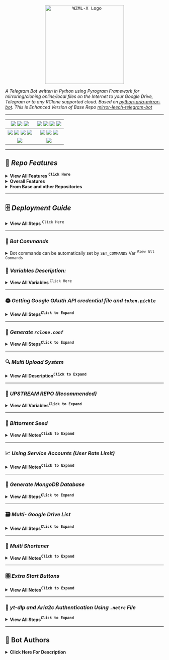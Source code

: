 <p align="center">
    <a href="https://github.com/weebzone/WZML">
        <kbd>
            <img width="250" src="https://graph.org/file/639fe4239b78e5862b302.jpg" alt="WZML-X Logo">
        </kbd>
    </a>

<i>A Telegram Bot written in Python using Pyrogram Framework for mirroring/cloning online/local files on the Internet to your Google Drive, Telegram or to any RClone supported cloud. Based on [python-aria-mirror-bot](https://github.com/lzzy12/python-aria-mirror-bot). This is Enhanced Version of Base Repo [mirror-leech-telegram-bot](https://github.com/anasty17/mirror-leech-telegram-bot)</i>

</p>

<div align=center>

----

[![](https://img.shields.io/github/repo-size/weebzone/WZML-X?color=green&label=Repo%20Size&labelColor=292c3b)](#) [![](https://img.shields.io/github/commit-activity/m/weebzone/WZML-X?logo=github&labelColor=292c3b&label=Github%20Commits)](#) [![](https://img.shields.io/github/license/weebzone/WZML-X?style=flat&label=License&labelColor=292c3b)](#)|[![](https://img.shields.io/github/issues-raw/weebzone/WZML-X?style=flat&label=Open%20Issues&labelColor=292c3b)](#) [![](https://img.shields.io/github/issues-closed-raw/weebzone/WZML-X?style=flat&label=Closed%20Issues&labelColor=292c3b)](#) [![](https://img.shields.io/github/issues-pr-raw/weebzone/WZML-X?style=flat&label=Open%20Pull%20Requests&labelColor=292c3b)](#) [![](https://img.shields.io/github/issues-pr-closed-raw/weebzone/WZML-X?style=flat&label=Closed%20Pull%20Requests&labelColor=292c3b)](#)
:---:|:---:|
[![](https://img.shields.io/github/languages/count/weebzone/WZML-X?style=flat&label=Total%20Languages&labelColor=292c3b&color=blueviolet)](#) [![](https://img.shields.io/github/languages/top/weebzone/WZML-X?style=flat&logo=python&labelColor=292c3b)](#) [![](https://img.shields.io/github/last-commit/weebzone/WZML-X?style=flat&label=Last%20Commit&labelColor=292c3b&color=important)](#) [![](https://badgen.net/github/branches/weebzone/WZML-X?label=Total%20Branches&labelColor=292c3b)](#)|[![](https://img.shields.io/github/forks/weebzone/WZML-X?style=flat&logo=github&label=Forks&labelColor=292c3b&color=critical)](#) [![](https://img.shields.io/github/stars/weebzone/WZML-X?style=flat&logo=github&label=Stars&labelColor=292c3b&color=yellow)](#) [![](https://badgen.net/docker/pulls/codewithweeb/weebzone?icon=docker&label=Pulls&labelColor=292c3b&color=blue)](#)
[![](https://img.shields.io/badge/Telegram%20Channel-Join-9cf?style=for-the-badge&logo=telegram&logoColor=blue&style=flat&labelColor=292c3b)](https://t.me/WZML_X) |[![](https://img.shields.io/badge/Support%20Group-Join-9cf?style=for-the-badge&logo=telegram&logoColor=blue&style=flat&labelColor=292c3b)](https://t.me/WZML_Support) |

</div>

---

## 📑 ***Repo Features***

<details>
  <summary><b>View All Features <sup><kbd>Click Here</kbd></sup></b></summary>
    <ol><li><details>
      <summary><b>qBittorrent</b></summary>

- Qbittorrent support
- Select files from Torrent before and while downloading
- Seed torrents to specific ratio and time
- Edit Global Options while bot running from bot settings

    </details></li>
    <li><details>
      <summary><b>Aria2c</b></summary>

    - Select files from Torrent before and while downloading
    - Seed torrents to specific ratio and time
    - Netrc support
    - Direct link authentication for specific link while using the bot (it will work even if only username or password)
    - Improve aria.sh
    - Fix all download listener functions and status
    - Edit Global Options while bot running from bot settings
        
    </details></li>
    <li><details>
      <summary><b>TG Upload/Download</b></summary>

    - Leech (File Upload to TG) support
    - Splitting File with Specific Size
    - Thumbnail for each user
    - Leech prefix, suffic, remname (remove specific words via Regex) for each user.
    - Set upload as document or as media for each user
    - 2GB+ file upload with premium account and lower size with bot
    - Upload all files to specific superGroup/channel.
    - Leech Split size and equal split size settings for each user
    - Ability to leech splitted file parts in media group. Setting for each user
    - Download using premium account if available
    - Download restricted messages (document or link) by tg private/public/super links
        
    </details></li>
    <li><details>
      <summary><b>DDL Upload</b></summary>

    - Upload Files/Folder in the Supported Sites
      - Gofile.io
      - Streamtape.com
    - Upload on multiple sites at a time
    - User api/key is need for the upload        
    </details></li>
    <li><details>
      <summary><b>Google Drive</b></summary>

    - Stop duplicates for all tasks
    - Download from Google Drive
    - Counting Google Drive files/folders
    - Search in multiple Drive folder/TeamDrive
    - Recursive Search (only with `root` or TeamDrive ID, folder ids will be listed with non-recursive method). Based on [Sreeraj](https://github.com/SVR666) searchX-bot.
    - Use `token.pickle` if file not found with Service Account, for all Gdrive functions
    - Random Service Account for each task

    </details></li>
    <li><details>
      <summary><b>Multiple Status</b></summary>

    - Clone Status
    - Extract Status
    - Archive Status
    - Seed Status
    - Status Pages for unlimited tasks
    - Ability to cancel upload/clone/archive/extract/split
    - Cancel all buttons for choosing specific tasks status to cancel
    - Fix flooding issues
    - Fix overall upload and download speed

    </details></li>
    <li><details>
      <summary><b>yt-dlp</b></summary>
        
    - Switch from youtube-dl to yt-dlp and fix all conflicts
    - Yt-dlp quality buttons
    - Ability to use specific yt-dlp option for each task
    - Custom default yt-dlp options for each user
    - Fix download progress
    - Embed original thumbnail and add it for leech
    - All supported audio formats

    </details></li>
    <li><details>
      <summary><b>Database (MongoDb)</b></summary>

    - Mongo Database support
    - Store bot settings
    - Store user settings including thumbnails and rclone config in database
    - Store private files
    - Store RSS data
    - Store incompleted task messages

    </details></li>
    <li><details>
      <summary><b>Torrent</b></summary>

    - Torrent search support
    - Search on torrents with Torrent Search API
    - Search on torrents with variable plugins using qBittorrent search engine
    - Cached Magnet support for real-derbid api

    </details></li>
    <li><details>
      <summary><b>Archives</b></summary>

    - Zip instead of tar ( Change Soon to zip, tar, rar, 7z )
    - Using 7-zip tool to extract all supported types
    - Extract rar, zip and 7z within folder or splits with or without password
    - Zip file/folder with or without password

    </details></li>
    <li><details>
      <summary><b>RSS Feed</b></summary>

    - Rss feed. Based on this repository [rss-chan](https://github.com/hyPnOtICDo0g/rss-chan)
    - Filters added
    - Edit any feed while running: pause, resume, edit command and edit filters
    - Rss for each user with tag
    - Sudo settings to control users feeds
    - All functions have been improved using buttons from one command.

    </details></li>
    <li><details>
      <summary><b>RClone</b></summary>

    - Download and Upload using rclone with and without random service accounts
    - Ability to choose config, remote and path from list with buttons
    - Ability to set rclone flags for each task or globally from config
    - Rclone.conf for each user
    - Clone server-side
    - Rclone serve for combine remote to use it as index from all remotes

    </details></li></ol>
</details>
    
<details>
    <summary><b>Overall Features</b></summary>

- Docker image support for linux `amd64, arm64/v8, arm/v7`
- Switch from sync to async
- Switch from python-telegram-bot to pyrogram
- Edit variables and overwrite the private files while bot running
- Update bot at startup and with restart command using `UPSTREAM_REPO`
- Improve Telegraph. Based on [Sreeraj](https://github.com/SVR666) loaderX-bot
- Mirror/Leech/Watch/Clone/Count/Del by reply
- Mirror/Leech/Clone multi links/files with one command
- Custom name for all links except torrents. For files you should add extension except yt-dlp links
- Extensions Filter for the files to be uploaded/cloned
- View Link button. Extra button to open index link in broswer instead of direct download for file
- Queueing System for all tasks
- Ability to zip/unzip multi links in same directory. Mostly helpful in unziping tg file parts
- Bulk download from telegram txt file or text message contains links seperated by new line
- Join splitted files that have splitted before by split linux pkg
- Almost all repository functions have been improved and many other details can't mention all of them
- Many bugs have been fixed
- Bot Limits for each user
- View In Brief on WZML_X Tg Channel

</details>
<details>
    <summary><b>From Base and other Repositories</b></summary>

- Mirror direct download links, Torrent, Mega.nz and Telegram files to Google Drive
- Copy files from someone's Drive to your Drive
- Download/Upload progress, Speeds and ETAs
- Mirror all youtube-dl supported links
- Docker support
- Uploading to Team Drive
- Index Link support
- Service Account support
- Delete files from Drive
- Multiple Trackers support
- Shell and Executor
- Add sudo users
- Extract password protected files
- Extract these filetypes
  > ZIP, RAR, TAR, 7z, ISO, WIM, CAB, GZIP, BZIP2, APM, ARJ, CHM, CPIO, CramFS, DEB, DMG, FAT, HFS, LZH, LZMA, LZMA2, MBR, MSI, MSLZ, NSIS, NTFS, RPM, SquashFS, UDF, VHD, XAR, Z, TAR.XZ
- Direct links Supported:
  > mediafire(folder), letsupload.io, hxfile.co, antfiles, fembed.com, fembed.net, femax20.com, layarkacaxxi.icu, fcdn.stream, sbplay.org, naniplay.com, naniplay.nanime.in, naniplay.nanime.biz, sbembed.com, streamtape.com, streamsb.net, feurl.com, upload.ee, pixeldrain.com, racaty.net, 1fichier.com, 1drv.ms (Only works for file not folder or business account), uptobox.com and solidfiles.com, streamvid.net, linkbox.to, shrdsk.me (sharedisk.io), akmfiles.com, wetransfer.com, mdisk.me (with ytdl), gofile.io(folder), filelion, terabox.com (you need to add cookies txt with name) [terabox.txt](https://github.com/ytdl-org/youtube-dl#how-do-i-pass-cookies-to-youtube-dl) and almost every anonfiles based sites

</details>

---

## 🗄 ***Deployment Guide***

<details>
  <summary><b>View All Steps</b> <sup><kbd>Click Here</kbd></sup></summary>
    <ol><li><details>
      <summary>Prerequisites</summary>

- Tutorial Video from A to Z:</li>
  - Thanks to [Wiszky](https://github.com/vishnoe115)</li>

<p><a href="https://youtu.be/IUmq1paCiHI"> <img src="https://img.shields.io/badge/See%20Video-black?style=for-the-badge&logo=YouTube" width="160"/></a></p>
  </details></li>
  <li><details>
    <summary>Installing requirements</summary>

- Clone this repo:

```
git clone https://github.com/weebzone/WZML-X mirrorbot/ && cd mirrorbot
```

- For Debian based distros

```
sudo apt install python3 python3-pip
```

Install Docker by following the [official Docker docs](https://docs.docker.com/engine/install/debian/)

- For Arch and it's derivatives:

```
sudo pacman -S docker python
```

- Install dependencies for running setup scripts:

```
pip3 install -r requirements-cli.txt
```
    
  </details></li>
  <li><details>
    <summary>Setting up config file</summary>

    
```
cp config_sample.env config.env
```

- Remove the first line saying:

```
_____REMOVE_THIS_LINE_____=True
```

Fill up rest of the fields. Meaning of each field is discussed below. **NOTE**: All values must be filled between quotes, even if it's `Int`, `Bool` or `List`.

  </details></li>
  <li><details>
    <summary>Build And Run the Docker Image</summary>

Make sure you still mount the app folder and installed the docker from official documentation.

- There are two methods to build and run the docker:
  1. Using official docker commands.
  2. Using docker-compose. (Recommended)

------

#### Build And Run The Docker Image Using Official Docker Commands

- Start Docker daemon (SKIP if already running, mostly you don't need to do this):

```
sudo dockerd
```

- Build Docker image:

```
sudo docker build . -t wzmlx
```

- Run the image:

```
sudo docker run -p 80:80 -p 8080:8080 wzmlx
```

- To stop the running image:

```
sudo docker ps
```

```
sudo docker stop id
```

----

#### Build And Run The Docker Image Using docker-compose

**NOTE**: If you want to use ports other than 80 and 8080 for torrent file selection and rclone serve respectively, change it in [docker-compose.yml](https://github.com/weebzone/WZML-X/blob/master/docker-compose.yml) also.

- Install docker-compose

```
sudo apt install docker-compose
```

- Build and run Docker image or to view current running image:

```
sudo docker-compose up
```

- After editing files with nano for example (nano start.sh):

```
sudo docker-compose up --build
```

- To stop the running image:

```
sudo docker-compose stop
```

- To run the image:

```
sudo docker-compose start
```

- To get latest log from already running image (after mounting the folder):

```
sudo docker-compose up
```

- Tutorial video from Tortoolkit repo for docker-compose and checking ports

<p><a href="https://youtu.be/c8_TU1sPK08"> <img src="https://img.shields.io/badge/See%20Video-black?style=for-the-badge&logo=YouTube" width="160"/></a></p>

------

#### Docker Notes

**IMPORTANT NOTES**:

1. Set `BASE_URL_PORT` and `RCLONE_SERVE_PORT` variables to any port you want to use. Default is `80` and `8080` respectively.
2. You should stop the running image before deleting the container and you should delete the container before the image.
3. To delete the container (this will not affect on the image):

```
sudo docker container prune
```

4. To delete the images:

```
sudo docker image prune -a
```

5. Check the number of processing units of your machine with `nproc` cmd and times it by 4, then edit `AsyncIOThreadsCount` in qBittorrent.conf.
    
  </details></li></ol>
</details>
    
------

### 🤖 ***Bot Commands***

<details>
  <summary>Bot commands can be automatically set by <code>SET_COMMANDS</code> Var <sup><kbd>View All Commands</kbd></sup></summary>

```
mirror - or /m Mirror
qbmirror - or /qm Mirror torrent using qBittorrent
leech - or /l Leech
qbleech - or /ql Leech torrent using qBittorrent
clone - Copy file/folder to Drive
count - Count file/folder from Drive
ytdl - or /y Mirror yt-dlp supported link
ytdlleech - or /yl Leech through yt-dlp supported link
usetting - User settings
bsetting - Bot settings
status - Get Mirror Status message
btsel - Select files from torrent
rss - Rss menu
list - Search files in Drive
search - Search for torrents with API
cancel - Cancel a task
cancelall - Cancel all tasks
del - Delete file/folder from Drive
log - Get the Bot Log
shell - Run commands in Shell
restart - Restart the Bot
stats - Bot Usage Stats
ping - Ping the Bot
help - All cmds with description
```

</details>


### 📝 ***Variables Description:***

<details>
    <summary><b>View All Variables </b><sup><kbd>Click Here</kbd></sup></summary>
    <ol><li><details>
        <summary><b>Required Fields</b></summary>

- `BOT_TOKEN`: The Telegram Bot Token that you got from [@BotFather](https://t.me/BotFather). `Str`
- `OWNER_ID`: The Telegram User ID (not username) of the Owner of the bot. `Int`
- `TELEGRAM_API`: This is to authenticate your Telegram account for downloading Telegram files. You can get this from <https://my.telegram.org>. `Int`
- `TELEGRAM_HASH`: This is to authenticate your Telegram account for downloading Telegram files. You can get this from <https://my.telegram.org>. `Str`

    </details></li>
    <li><details>
        <summary><b>Optional Fields</b></summary>

    - `USER_SESSION_STRING`: To download/upload from your telegram account and to send rss. To generate session string use this command `python3 generate_string_session.py` after mounting repo folder for sure. `Str`. **NOTE**: You can't use bot with private message. Use it with superGroup.
    - `DATABASE_URL`: Your Mongo Database URL (Connection string). Follow this [Generate Database](https://github.com/weebzone/WZML-X/tree/master#generate-database) to generate database. Data will be saved in Database: auth and sudo users, users settings including thumbnails for each user, rss data and incomplete tasks. **NOTE**: You can always edit all settings that saved in database from the official site -> (Browse collections). `Str`
    - `DOWNLOAD_DIR`: The path to the local folder where the downloads should be downloaded to. `Str`
    - `CMD_SUFFIX`: commands index number. This number will added at the end all commands. `Str`|`Int`
    - `AUTHORIZED_CHATS`: Fill user_id and chat_id of groups/users you want to authorize. Separate them by space. `Int`
    - `SUDO_USERS`: Fill user_id of users whom you want to give sudo permission. Separate them by space. `Int`
    - `BLACKLIST_USERS` : Fill user_id of users you wish to prohibit from using the bot. Separate them by space. `Int`
    - `STATUS_LIMIT`: Limit the no. of tasks shown in status message with buttons. Default is `10`. **NOTE**: Recommended limit is `4` tasks. `Int`
    - `DEFAULT_UPLOAD`: Whether `rc` to upload to `RCLONE_PATH` or `gd` to upload to `GDRIVE_ID` or `ddl` to upload to `DDL`. Default is `gd`. Read More [HERE](https://github.com/weebzone/WZML-X/tree/master#upload).`Str`
    - `STATUS_UPDATE_INTERVAL`: Time in seconds after which the progress/status message will be updated. Recommended `10` seconds at least. `Int`
    - `AUTO_DELETE_MESSAGE_DURATION`: Interval of time (in seconds), after which the bot deletes it's message and command message which is expected to be viewed instantly. **NOTE**: Set to `-1` to disable auto message deletion. `Int`
    - `INCOMPLETE_TASK_NOTIFIER`: Get incomplete task messages after restart. Require database and superGroup. Default is `False`. `Bool`
    - `SET_COMMANDS`: Automatically set the Bot Commands no need to set from `@botfather`. Default is `False`. `Bool`
    - `EXTENSION_FILTER`: File extensions that won't upload/clone. Separate them by space. No need to add `.` `Str`
    - `YT_DLP_OPTIONS`: Default yt-dlp options. Check all possible options [HERE](https://github.com/yt-dlp/yt-dlp/blob/master/yt_dlp/YoutubeDL.py#L184) or use this [script](https://t.me/mltb_official/177) to convert cli arguments to api options. Format: key:value|key:value|key:value. Add `^` before integer or float, some numbers must be numeric and some string. `str`
      - Example: "format:bv*+mergeall[vcodec=none]|nocheckcertificate:True"
    - `FSUB_IDS`: Fill chat_id(-100xxxxxx) of groups/channel you want to force subscribe. Separate them by space. Int
      - Note: Bot should be added in the filled chat_id as admin
    - `BOT_PM`: File/links send to the BOT PM. Default is `False`. `Bool`

    </details></li>
    <li><details>
        <summary><b>GDrive Tools</b></summary>

    - `GDRIVE_ID`: This is the Folder/TeamDrive ID of the Google Drive OR `root` to which you want to upload all the mirrors using google-api-python-client. `Str`
    - `USER_TD_MODE`: Enable the User-TD feature i.e user can upload file into their own drive. Default is `False`. `Bool`
    - `USER_TD_SA`: Show your SA account in the usetting so that user can add that in its own TD to enable uploading Using SA. SA will be an email/group_email like `wzml-x@googlegroups.com`
    - `INDEX_URL`: Refer to <https://gitlab.com/ParveenBhadooOfficial/Google-Drive-Index>. `Str`
    - `USE_SERVICE_ACCOUNTS`: Whether to use Service Accounts or not, with google-api-python-client. For this to work see [Using Service Accounts](https://github.com/weebzone/WZML-X#generate-service-accounts-what-is-service-account) section below. Default is `False`. `Bool`
    - `IS_TEAM_DRIVE`: Set `True` if uploading to TeamDrive using google-api-python-client. Default is `False`. `Bool`
    - `STOP_DUPLICATE`: Bot will check file/folder name in Drive incase uploading to `GDRIVE_ID`. If it's present in Drive then downloading or cloning will be stopped. (**NOTE**: Item will be checked using name and not hash, so this feature is not perfect yet). Default is `False`. `Bool`
    - `DISABLE_DRIVE_LINK`: Disable drive link button. Default is `False`. `Bool`
    - `GD_INFO`: Description of file/folder uploaded to Google Drive.

    </details></li>
    <li><details>
        <summary><b>API's/Cookies</b></summary>

    - `REAL_DEBRID_API`: Api of `real-debrid.com`. Support the Premium `Bypass Download limit` and support the `Cached Magnets`.
    - `DEBRID_LINK_API` : Api of `debrid-link.com`. Support the Premium `Bypass Download limit`.
    - `FILELION_API`: Api of `filelions.com` to download the link from the filelion site
    - `GDTOT_CRYPT`: Use Gdtot crpyt to bypass the GDTOT links.
    </details></li>

    <li><details>
        <summary><b>RClone</b></summary>

    - `RCLONE_PATH`: Default rclone path to which you want to upload all the files/folders using rclone. `Str`
    - `RCLONE_FLAGS`: key:value|key|key|key:value . Check here all [RcloneFlags](https://rclone.org/flags/). `Str`
    - `RCLONE_SERVE_URL`: Valid URL where the bot is deployed to use rclone serve. Format of URL should be `http://myip`, where `myip` is the IP/Domain(public) of your bot or if you have chosen port other than `80` so write it in this format `http://myip:port` (`http` and not `https`). `Str`
    - `RCLONE_SERVE_PORT`: Which is the **RCLONE_SERVE_URL** Port. Default is `8080`. `Int`
    - `RCLONE_SERVE_USER`: Username for rclone serve authentication. `Str`
    - `RCLONE_SERVE_PASS`: Password for rclone serve authentication. `Str`

    </details></li>
    <li><details>
        <summary><b>Update</b></summary>

    - `UPSTREAM_REPO`: Your github repository link, if your repo is private add `https://username:{githubtoken}@github.com/{username}/{reponame}` format. Get token from [Github settings](https://github.com/settings/tokens). So you can update your bot from filled repository on each restart. `Str`.
       - **NOTE**: Any change in docker or requirements you need to deploy/build again with updated repo to take effect. DON'T delete .gitignore file. For more information read [THIS](https://github.com/weebzone/WZML-X/tree/master#upstream-repo-recommended).
    - `UPSTREAM_BRANCH`: Upstream branch for update. Default is `master`. `Str`

    </details></li>
    <li><details>
        <summary><b>Telegram Leech & Mirror</b></summary>

    - `LEECH_SPLIT_SIZE`: Size of split in bytes. Default is `2GB`. Default is `4GB` if your account is premium. `Int`
    - `AS_DOCUMENT`: Default type of Telegram file upload. Default is `False` mean as media. `Bool`
    - `EQUAL_SPLITS`: Split files larger than **LEECH_SPLIT_SIZE** into equal parts size (Not working with zip cmd). Default is `False`. `Bool`
    - `MEDIA_GROUP`: View Uploaded splitted file parts in media group. Default is `False`. `Bool`.
    - `LEECH_FILENAME_PREFIX`: Add custom prefix to leeched file name. `Str`
    - `LEECH_FILENAME_SUFFIX`: Add custom suffix to leeched file name. `Str`
    - `LEECH_FILENAME_CAPTION`: Add custom caption to leeched file. `Str`
    - `LEECH_FILENAME_REMNAME`: Remove custom word from leeched file name. `Str`
    - `MIRROR_FILENAME_PREFIX`: Add custom prefix to mirrored file name. `Str`
    - `MIRROR_FILENAME_SUFFIX`: Add custom suffix to mirrored file name. `Str`
    - `MIRROR_FILENAME_REMNAME`: Remove custom word from mirrored file name. `Str`

    </details></li>
    <li><details>
        <summary><b>Log Channel/superGroup(Support topics)</b></summary>

    - `LEECH_LOG_ID`: Chat ID to where leeched files would be uploaded. `Int`. **NOTE**: Only available for superGroup/channel. Add `-100` before channel/superGroup id. In short don't add bot id or your id!. For topic support make this format `chat_id:topic_id`
    - `MIRROR_LOG_ID`: Chat ID to where Mirror files would be Send. `Int`. **NOTE**: Only available for superGroup/channel. Add `-100` before channel/superGroup id. In short don't add bot id or your id!. For topic support make this format `chat_id:topic_id`
    - `LINKS_LOG_ID`: Chat ID to where Link logs would be Send. `Int`. **NOTE**: Only available for superGroup/channel. Add `-100` before channel/superGroup id. In short don't add bot id or your id!.
      - **Note**: LEECH_LOG_ID & MIRROR_LOG_ID it's multiple, For multiple id Separate them by space. 
      - **Warning**: leech log is multiple only in case of channel. i.e it doesn't support multiple Topics (for now)
    </details></li>

    <li><details>
        <summary><b>qBittorrent/Aria2c</b></summary>

    - `TORRENT_TIMEOUT`: Timeout of dead torrents downloading with qBittorrent and Aria2c in seconds. `Int`
    - `BASE_URL`: Valid BASE URL where the bot is deployed to use torrent web files selection. Format of URL should be `http://myip`, where `myip` is the IP/Domain(public) of your bot or if you have chosen port other than `80` so write it in this format `http://myip:port` (`http` and not `https`). `Str`
    - `BASE_URL_PORT`: Which is the **BASE_URL** Port. Default is `80`. `Int`
    - `WEB_PINCODE`: Whether to ask for pincode before selecting files from torrent in web or not. Default is `False`. `Bool`.
      - **Qbittorrent NOTE**: If your facing ram issues then set limit for `MaxConnections`, decrease `AsyncIOThreadsCount`, set limit of `DiskWriteCacheSize` to `32` and decrease `MemoryWorkingSetLimit` from qbittorrent.conf or bsetting command.
        
    </details></li>
    <li><details>
        <summary><b>RSS</b></summary>

    - `RSS_DELAY`: Time in seconds for rss refresh interval. Recommended `900` second at least. Default is `900` in sec. `Int`
    - `RSS_CHAT_ID`: Chat ID where rss links will be sent. If you want message to be sent to the channel then add channel id. Add `-100` before channel id. `Int`
      - **RSS NOTES**: `RSS_CHAT_ID` is required, otherwise monitor will not work. You must use `USER_STRING_SESSION` --OR-- *CHANNEL*. If using channel then bot should be added in both channel and group(linked to channel) and `RSS_CHAT_ID` is the channel id, so messages sent by the bot to channel will be forwarded to group. Otherwise with `USER_STRING_SESSION` add group id for `RSS_CHAT_ID`. If `DATABASE_URL` not added you will miss the feeds while bot offline.

    </details></li>
    <li><details>
        <summary><b>Mega</b></summary>

    - `MEGA_EMAIL`: E-Mail used to sign-in on mega.nz for using premium account. `Str`
    - `MEGA_PASSWORD`: Password for mega.nz account. `Str`

    </details></li>
    <li><details>
        <summary><b>Queue System</b></summary>

    - `QUEUE_ALL`: Number of parallel tasks of downloads and uploads. For example if 20 task added and `QUEUE_ALL` is `8`, then the summation of uploading and downloading tasks are 8 and the rest in queue. `Int`. **NOTE**: if you want to fill `QUEUE_DOWNLOAD` or `QUEUE_UPLOAD`, then `QUEUE_ALL` value must be greater than or equal to the greatest one and less than or equal to summation of `QUEUE_UPLOAD` and `QUEUE_DOWNLOAD`.
    - `QUEUE_DOWNLOAD`: Number of all parallel downloading tasks. `Int`
    - `QUEUE_UPLOAD`: Number of all parallel uploading tasks. `Int`

    </details></li>
    <li><details>
        <summary><b>Limits</b></summary>

    - `DAILY_TASK_LIMIT`: Maximum task a user can do in one day. use the `Int`
    - `DAILY_MIRROR_LIMIT`: Total size upto which user can Mirror in one day. the default unit is `GB`. `Int`
    - `DAILY_LEECH_LIMIT`: Total size upto which user can Leech in one day. the default unit is `GB`. `Int`
    - `USER_MAX_TASKS`: Limit the Maximum task for users of group at a time. `Int`
    - `BOT_MAX_TASKS`: Limit the Maximum task for bots of group at a time. `Int`
    - `TORRENT_LIMIT`: To limit the size of torrent download. the default unit is `GB`. `Int`
    - `DIRECT_LIMIT`: To limit the size of direct link download. the default unit is `GB`. `Int`
    - `GDRIVE_LIMIT`: To limit the size of Google Drive folder/file link for leech, Zip, Unzip. the default unit is `GB`. `Int`
    - `CLONE_LIMIT`: To limit the size of Google Drive folder/file which you can clone. the default unit is `GB`. `Int`
    - `YTDLP_LIMIT`: To limit the size of ytdlp download. the default unit is `GB`. `Int`
    - `PLAYLIST_LIMIT`: To limit Maximum Playlist Number. `Int`
    - `LEECH_LIMIT`: To limit the Torrent/Direct/ytdlp leech size. the default unit is `GB`. `Int`
    - `MEGA_LIMIT`: To limit the size of Mega download. the default unit is `GB`. `Int`
    - `STORAGE_THRESHOLD`: To leave specific storage free and any download will lead to leave free storage less than this value will be cancelled the default unit is `GB`. `Int`
    - `USER_TIME_INTERVAL`: Time Gap between two consecutive link/file mirror/leech operations. The default value is set to `0` seconds. unit is `sec`. `int` 
    </details></li>

    <li><details>
        <summary><b>Templates</b></summary>

    - `ANIME_TEMPLATE`: Set template for anime...
    - `IMDB_TEMPLATE`: Set your imdb template...
    - `MDL_TEMPLATE`: Set your MyDramaList template...
    </details></li>

    <li><details>
        <summary><b>Telegraph</b></summary>
        
    - `TITLE_NAME`: Title `name` for Telegraph pages (while using /list command)
    - `AUTHOR_NAME`: Author `name` for Telegraph pages
    - `AUTHOR_URL`: Author `URL` for Telegraph page
    - `COVER_IMAGE`: telegraph header image. use `graph.org` link of image
    </details></li>

    <li><details>
        <summary><b>Extra</b></summary>
        
    - `SAFE_MODE`: Include 
      - Remove filename from the auth group
      - Remove Leech file index link from auth group (leech index directly send to BOT_PM)
      - Remove Mirror link from auth group (Link directly send to BOT_PM)
        - **NOTE**: `BOT_PM` Should be `True` to get the Links in PM while `SAFE_MODE` is `True`
    - `DELETE_LINKS`: Delete links after used. Default is `False`. `Bool`
    - `CLEAN_LOG_MSG`: Clean log messages i.e remove the LEECH started msg from the leech log. Default is `False`. `Bool`
    - `SHOW_EXTRA_CMDS`: Add old cmds like zipleech... Default is `False`. `Bool`
    - `TIMEZONE`: Set timezone for the bot. Checkout the [list](https://gist.github.com/heyalexej/8bf688fd67d7199be4a1682b3eec7568) to get the proper timezone. Default is `Asia/Kolkata`.
    - `IMAGES`: Add multiple telgraph(graph.org) image links that are seperated by spaces.
    - `IMG_SEARCH`: Put Keyword to Download Images. Sperarte each name by , like `anime`, `iron man`, `god of war`
    - `IMG_PAGE`: Set the page value for downloading a image. Each page have approx 70 images. Deafult is `1`. `Int`
    - `BOT_THEME`: Change the theme of bot. For now theme availabe is `minimal`. 
      - You can make your own theme checkout this link https://t.ly/9rVXq

    - `EXCEP_CHATS`: `CHAT_ID` of a `SuperGroup` where you want to disable the logging feature for that specific group. Logging features will remain active in other authorized chats that have been filled. Add `-100` before superGroup id. In short don't add bot id or your id!.

    <li><details>
        <summary><b>M/L Buttons</b></summary>

    - `SHOW_MEDIAINFO`: Mediainfo button of file. Default is `False`. `Bool`
    - `SCREENSHOTS_MODE`: Enable or Diable generating Screenshots via -ss arg. Default is `False`. `Bool`
    - `SAVE_MSG`: Save Button in each file and link so that every user direcly save it without forwarding. Default is `False`. `Bool`
    - `SOURCE_LINK`: Source button of files and links. Default is `False`. `Bool`
    </details></li>

    <li><details>
        <summary><b>Token system</b></summary>
        
    - `TOKEN_TIMEOUT`: Token timeout for each group member in sec. Default is `21600`. `Int`
    -  `LOGIN_PASS`: Permanent pass for user to skip the token system
    </details></li>

    <li><details>
        <summary><b>Torrent Search</b></summary>

    - `SEARCH_API_LINK`: Search api app link. Get your api from deploying this [repository](https://github.com/Ryuk-me/Torrent-Api-py). `Str`
      - Supported Sites:
      >1337x, Piratebay, Nyaasi, Torlock, Torrent Galaxy, Zooqle, Kickass, Bitsearch, MagnetDL, Libgen, YTS, Limetorrent, TorrentFunk, Glodls, TorrentProject and YourBittorrent
    - `SEARCH_LIMIT`: Search limit for search api, limit for each site and not overall result limit. Default is zero (Default api limit for each site). `Int`
    - `SEARCH_PLUGINS`: List of qBittorrent search plugins (github raw links). I have added some plugins, you can remove/add plugins as you want. Main Source: [qBittorrent Search Plugins (Official/Unofficial)](https://github.com/qbittorrent/search-plugins/wiki/Unofficial-search-plugins). `List`

    </details></li></ol>
</details>

------

### 🖨 ***Getting Google OAuth API credential file and `token.pickle`***

<details>
    <summary><b>View All Steps<b><sup><kbd>Click to Expand</kbd></sup></summary>
    
**NOTES**

- Old authentication changed, now we can't use bot or replit to generate token.pickle. You need OS with a local browser. For example `Termux`.
- Windows users should install python3 and pip. You can find how to install and use them from google or from this [telegraph](https://telegra.ph/Create-Telegram-Mirror-Leech-Bot-by-Deploying-App-with-Heroku-Branch-using-Github-Workflow-12-06) from [Wiszky](https://github.com/vishnoe115) tutorial.
- You can ONLY open the generated link from `generate_drive_token.py` in local browser.

1. Visit the [Google Cloud Console](https://console.developers.google.com/apis/credentials)
2. Go to the OAuth Consent tab, fill it, and save.
3. Go to the Credentials tab and click Create Credentials -> OAuth Client ID
4. Choose Desktop and Create.
5. Publish your OAuth consent screen App to prevent **token.pickle** from expire
6. Use the download button to download your credentials.
7. Move that file to the root of mirrorbot, and rename it to **credentials.json**
8. Visit [Google API page](https://console.developers.google.com/apis/library)
9. Search for Google Drive Api and enable it
10. Finally, run the script to generate **token.pickle** file for Google Drive:

```
pip3 install google-api-python-client google-auth-httplib2 google-auth-oauthlib
python3 generate_drive_token.py
```
    
</details>
    
------

### 🧾 ***Generate `rclone.conf`***

<details>
    <summary><b>View All Steps<b><sup><kbd>Click to Expand</kbd></sup></summary>
    
1. Install rclone from [Official Site](https://rclone.org/install/)
2. Create new remote(s) using `rclone config` command.
3. Follow the Steps one by one to generate `rclone.conf`
4. Copy rclone.conf from .config/rclone/rclone.conf to repo folder

- Sample `rclone.conf' :
```
[Name]
- root_id : 
```

</details>
    
------

### 🔍 ***Multi Upload System***

<details>
    <summary><b>View All Description<b><sup><kbd>Click to Expand</kbd></sup></summary>
    
- `RCLONE_PATH` is like `GDRIVE_ID` a default path for mirror. In additional to those variables `DEFAULT_UPLOAD` to choose the default tool whether it's rclone or google-api-python-client.
- If `DEFAULT_UPLOAD` = 'rc' then you must fill `RCLONE_PATH` with path as default one or with `rcl` to select destination path on each new task.
- If `DEFAULT_UPLOAD` = 'gd' then you must fill `GDRIVE_ID` with folder/TD id.
- If `DEFAULT_UPLOAD` = 'ddl' then it will upload to User Specific Enabled DDL Servers, Without further complicating, just enable in usetting
- `rclone.conf` can be added before deploy like `token.pickle` to repo folder root or use bsetting to upload it as private file.
- If rclone.conf uploaded from usetting or added in `rclone/{user_id}.conf` then `RCLONE_PATH` must start with `mrcc:`.
- Whenever you want to write path manually to use user rclone.conf that added from usetting then you must add the `mrcc:` at the beginning.
- So in short, -up has 5 possible values which are: gd(Upload to GDRIVE_ID), rc(Upload to RCLONE_PATH), ddl(Upload to User's Enabled DDL Servers), rcl(Select Rclone Path) and rclone_path(remote:path(owner rclone.conf) or mrcc:remote:path(user rclone.conf))

</details>
    
------

### 📃 ***UPSTREAM REPO (Recommended)***

<details>
    <summary><b>View All Variables<b><sup><kbd>Click to Expand</kbd></sup></summary>
    
- `UPSTREAM_REPO` variable can be used for edit/add any file in repository.
- You can add private/public repository link to grab/overwrite all files from it.
- You can skip adding the privates files like token.pickle or accounts folder before deploying, simply fill `UPSTREAM_REPO` private one in case you want to grab all files including private files.
- If you added private files while deploying and you have added private `UPSTREAM_REPO` and your private files in this private repository, so your private files will be overwritten from this repository. Also if you are using database for private files, then all files from database will override the private files that added before deploying or from private `UPSTREAM_REPO`.
- If you filled `UPSTREAM_REPO` with the official repository link, then be carefull incase any change in requirements.txt your bot will not start after restart. In this case you need to deploy again with updated code to install the new requirements or simply by changing the `UPSTREAM_REPO` to you fork link with that old updates.
- In case you you filled `UPSTREAM_REPO` with your fork link be carefull also if you fetched the commits from the official repository.
- The changes in your `UPSTREAM_REPO` will take affect only after restart.

</details>
    
------

### 🌱 ***Bittorrent Seed***

<details>
    <summary><b>View All Notes<b><sup><kbd>Click to Expand</kbd></sup></summary>

- Using `-d` argument alone will lead to use global options for aria2c or qbittorrent.

#### Qbittorrent

- Global options: `GlobalMaxRatio` and `GlobalMaxSeedingMinutes` in qbittorrent.conf, `-1` means no limit, but you can cancel manually.
  - **NOTE**: Don't change `MaxRatioAction`.

#### Aria2c

- Global options: `--seed-ratio` (0 means no limit) and `--seed-time` (0 means no seed) in aria.sh.

</details>
        
------

### 📈 ***Using Service Accounts (User Rate Limit)***

<details>
    <summary><b>View All Notes<b><sup><kbd>Click to Expand</kbd></sup></summary>
    
>For Service Account to work, you must set `USE_SERVICE_ACCOUNTS` = "True" in config file or environment variables.
>**NOTE**: Using Service Accounts is only recommended while uploading to a Team Drive.

### 1. Generate Service Accounts. [What is Service Account?](https://cloud.google.com/iam/docs/service-accounts)

Let us create only the Service Accounts that we need.

**Warning**: Abuse of this feature is not the aim of this project and we do **NOT** recommend that you make a lot of projects, just one project and 100 SAs allow you plenty of use, its also possible that over abuse might get your projects banned by Google.

>**NOTE**: If you have created SAs in past from this script, you can also just re download the keys by running:

```
python3 gen_sa_accounts.py --download-keys $PROJECTID
```

>**NOTE:** 1 Service Account can upload/copy around 750 GB a day, 1 project can make 100 Service Accounts so you can upload 75 TB a day.

>**NOTE:** All people can copy `2TB/DAY` from each file creator (uploader account), so if you got error `userRateLimitExceeded` that doesn't mean your limit exceeded but file creator limit have been exceeded which is `2TB/DAY`.

#### Two methods to create service accounts

Choose one of these methods

##### 1. Create Service Accounts in existed Project (Recommended Method)

- List your projects ids

```
python3 gen_sa_accounts.py --list-projects
```

- Enable services automatically by this command

```
python3 gen_sa_accounts.py --enable-services $PROJECTID
```

- Create Sevice Accounts to current project

```
python3 gen_sa_accounts.py --create-sas $PROJECTID
```

- Download Sevice Accounts as accounts folder

```
python3 gen_sa_accounts.py --download-keys $PROJECTID
```

##### 2. Create Service Accounts in New Project

```
python3 gen_sa_accounts.py --quick-setup 1 --new-only
```

A folder named accounts will be created which will contain keys for the Service Accounts.

### 2. Add Service Accounts

#### Two methods to add service accounts

Choose one of these methods

##### 1. Add Them To Google Group then to Team Drive (Recommended)

- Mount accounts folder

```
cd accounts
```

- Grab emails form all accounts to emails.txt file that would be created in accounts folder
- `For Windows using PowerShell`

```
$emails = Get-ChildItem .\**.json |Get-Content -Raw |ConvertFrom-Json |Select -ExpandProperty client_email >>emails.txt
```

- `For Linux`

```
grep -oPh '"client_email": "\K[^"]+' *.json > emails.txt
```

- Unmount acounts folder

```
cd ..
```

Then add emails from emails.txt to Google Group, after that add this Google Group to your Shared Drive and promote it to manager and delete email.txt file from accounts folder

##### 2. Add Them To Team Drive Directly

- Run:

```
python3 add_to_team_drive.py -d SharedTeamDriveSrcID
```
    
</details>
    
------

### 📡 ***Generate MongoDB Database***

<details>
    <summary><b>View All Steps<b><sup><kbd>Click to Expand</kbd></sup></summary>
    
1. Go to `https://mongodb.com/` and sign-up.
2. Create Shared Cluster.
3. Press on `Database` under `Deployment` Header, your created cluster will be there.
5. Press on connect, choose `Allow Acces From Anywhere` and press on `Add IP Address` without editing the ip, then create user.
6. After creating user press on `Choose a connection`, then press on `Connect your application`. Choose `Driver` **python** and `version` **3.6 or later**.
7. Copy your `connection string` and replace `<password>` with the password of your user, then press close.

</details>
    
------

### 🗃 ***Multi- Google Drive List***

<details>
    <summary><b>View All Steps<b><sup><kbd>Click to Expand</kbd></sup></summary>
    
To use list from multi TD/folder. Run driveid.py in your terminal and follow it. It will generate **list_drives.txt** file or u can simply create `list_drives.txt` file in working directory and fill it, check below format:

```
DriveName folderID/tdID or `root` IndexLink(if available)
DriveName folderID/tdID or `root` IndexLink(if available)
```

Example:

```
TD1 root https://example.dev
TD2 0AO1JDB1t3i5jUk9PVA https://example.dev
```

</details>

-----

### 📢 ***Multi Shortener***

<details>
    <summary><b>View All Notes<b><sup><kbd>Click to Expand</kbd></sup></summary>

To use multiple shorteners to maintain CPM! it will use random shorteners to generate short links.
you can simply create `shorteners.txt` file in working directory and fill it, check below format:
```
shortener_domain shortener_api_key
```
Example:
```
urlshortx.com 91fc872f9882144c27eecdc22d16f7369766f297
ouo.io LYT0zBn1
```
- Supported URL Shorteners:
>exe.io, gplinks.in, shrinkme.io, urlshortx.com, shortzon.com, bit.ly, shorte.st, linkvertise.com, ouo.io, cutt.ly

</details>
        
-----
        
### 🎛 ***Extra Start Buttons***
        
<details>
    <summary><b>View All Notes<b><sup><kbd>Click to Expand</kbd></sup></summary>

- Four buttons are already added, Drive Link, Index Link and View Link, You can add up to four extra buttons if you don't know what are the below entries.
You can simply create `buttons.txt` file in working directory and fill it, check below format:
```
button_name button_url
```
Example:
```
Repo_❤️ https://github.com/WZML-X 
Updates https://t.me/WZML_X
```
- **Note**: If you want to add space in button name use `_` for add space

</details>
        
-----
        
### 🔐 ***yt-dlp and Aria2c Authentication Using `.netrc` File***

<details>
    <summary><b>View All Steps<b><sup><kbd>Click to Expand</kbd></sup></summary>
    
For using your premium accounts in yt-dlp or for protected Index Links, create .netrc file according to following format:

**Note**: Create .netrc and not netrc, this file will be hidden, so view hidden files to edit it after creation.

Format:

```
machine host login username password my_password
```

Example:

```
machine instagram login doc.adhikari password mypassword
```

**Instagram Note**: You must login even if you want to download public posts and after first try you must confirm that this was you logged in from different ip(you can confirm from phone app).

**Youtube Note**: For `youtube` authentication use [cookies.txt](https://github.com/ytdl-org/youtube-dl#how-do-i-pass-cookies-to-youtube-dl) file.

Using Aria2c you can also use built in feature from bot with or without username. Here example for index link without username.

```
machine example.workers.dev password index_password
```

Where host is the name of extractor (eg. instagram, Twitch). Multiple accounts of different hosts can be added each separated by a new line.

</details>
    
-----

## 🏅 **Bot Authors**
<details>
    <summary><b>Click Here For Description</b></summary>

|<img width="80" src="https://avatars.githubusercontent.com/u/105407900">|<img width="80" src="https://avatars.githubusercontent.com/u/113664541">|<img width="80" src="https://avatars.githubusercontent.com/u/84721324">|
|:---:|:---:|:---:|
|[`SilentDemonSD`](https://github.com/SilentDemonSD)|[`CodeWithWeeb`](https://github.com/weebzone)|[`Maverick`](https://github.com/MajnuRangeela)|
|Author and DDL, UI Design, More Customs..|Author and Wraps Up Features|Co-Author & Bug Tester|

</details>

